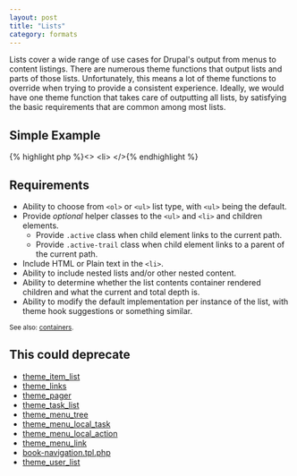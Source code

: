 ```yaml
---
layout: post
title: "Lists"
category: formats
---
```


Lists cover a wide range of use cases for Drupal's output from menus to content listings.  There are numerous theme functions that output lists and parts of those lists.  Unfortunately, this means a lot of theme functions to override when trying to provide a consistent experience. Ideally, we would have one theme function that takes care of outputting all lists, by satisfying the basic requirements that are common among most lists.

## Simple Example

{% highlight php %}<<?php print $type . $attributes; ?>>
  <li<?php print $item_attributes; ?>><?php print $item; ?></li>
</<?php print $type; ?>>{% endhighlight %}

## Requirements

- Ability to choose from `<ol>` or `<ul>` list type, with `<ul>` being the default.
- Provide *optional* helper classes to the `<ul>` and `<li>` and children elements.
    - Provide `.active` class when child element links to the current path.
    - Provide `.active-trail` class when child element links to a parent of the current path.
- Include HTML or Plain text in the `<li>`.
- Ability to include nested lists and/or other nested content.
- Ability to determine whether the list contents container rendered children and what the current and total depth is.
- Ability to modify the default implementation per instance of the list, with theme hook suggestions or something similar.

<small class="note">See also: <a href="{{ site.baseurl }}/containers.html">containers</a>.</small>

## This could deprecate

- [theme_item_list](http://api.drupal.org/api/function/theme_item_list/7)
- [theme_links](http://api.drupal.org/api/function/theme_links/7)
- [theme_pager](http://api.drupal.org/api/function/theme_pager/7)
- [theme_task_list](http://api.drupal.org/api/function/theme_task_list/7)
- [theme_menu_tree](http://api.drupal.org/api/function/theme_menu_tree/7)
- [theme_menu_local_task](http://api.drupal.org/api/function/theme_menu_local_task/7)
- [theme_menu_local_action](http://api.drupal.org/api/function/theme_menu_local_action/7)
- [theme_menu_link](http://api.drupal.org/api/function/theme_menu_link/7)
- [book-navigation.tpl.php](http://api.drupal.org/api/drupal/core!modules!book!book-navigation.tpl.php/7)
- [theme_user_list](http://api.drupal.org/api/function/theme_user_list/7)
